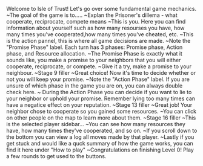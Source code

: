 Welcome to Isle of Trust! Let's go over some fundamental game mechanics.
~The goal of the game is to.....
~Explan the Prisoner's dillema - what cooperate, reciprocate, compete means
~This is you. Here you can find information about yourself such as how many resourses you have, how many times you've cooperated,how many times you've cheated, etc.
~This is the action pannel, this is where all game decisions are made.
~Note the "Promise Phase" label. Each turn has 3 phases: Promise phase, Action phase, and Resource allocation.
~The Promise Phase is exactly what it sounds like, you make a promise to your neighbors that you will either cooperate, reciprocate, or compete.
~Give it a try, make a promise to your neighbour.
~Stage 9 filler
~Great choice! Now it's time to decide whether or not you will keep your promise.
~Note the "Action Phase" label. If you are unsure of which phase in the game you are on, you can always double check here.
~ During the Action Phase you can decide if you want to lie to your neighbor or uphold your promise. Remember lying too many times can have a negatice effect on your reputation.
~Stage 13 filler
~Great job! Your neighbor chose to cooperate so you gained some resources.
~You can click on other people on the map to learn more about them.
~Stage 16 filler
~This is the selected player sidebar...
~You can see how many resources they have, how many times they've cooperated, and so on.
~If you scroll down to the bottom you can view a log all moves made by that player.
~Lastly if you get stuck and would like a quck summary of how the game works, you can find it here under "How to play"
~Congratulations on finishing Level 0! Play a few rounds to get used to the buttons.
